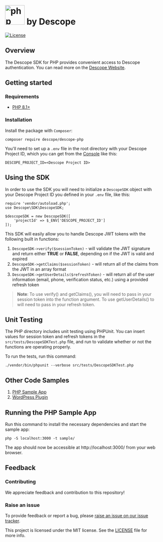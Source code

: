 # <a title="Descope PHP SDK" href="https://www.php.net/"><img width="64" alt="php logo" src="https://upload.wikimedia.org/wikipedia/commons/2/27/PHP-logo.svg"></a> by Descope

[![License](https://img.shields.io/:license-MIT-blue.svg?style=flat)](https://opensource.org/licenses/MIT)

## Overview

The Descope SDK for PHP provides convenient access to Descope authentication. You can read more on the [Descope Website](https://descope.com).

## Getting started

### Requirements

- [PHP 8.1+](https://www.php.net/)

### Installation

Install the package with `Composer`:

```
composer require descope/descope-php
```

You'll need to set up a `.env` file in the root directory with your Descope Project ID, which you can get from the [Console](https://app.descope.com/settings/project) like this:

```
DESCOPE_PROJECT_ID=<Descope Project ID>
```

## Using the SDK

In order to use the SDK you will need to initialize a `DescopeSDK` object with your Descope Project ID you defined in your `.env` file, like this:

```
require 'vendor/autoload.php';
use Descope\SDK\DescopeSDK;

$descopeSDK = new DescopeSDK([
    'projectId' => $_ENV['DESCOPE_PROJECT_ID']
]);
```

This SDK will easily allow you to handle Descope JWT tokens with the following built in functions:

1. `DescopeSDK->verify($sessionToken)` - will validate the JWT signature and return either **TRUE** or **FALSE**, depending on if the JWT is valid and expired
2. `DescopeSDK->getClaims($sessionToken)` - will return all of the claims from the JWT in an array format
3. `DescopeSDK->getUserDetails($refreshToken)` - will return all of the user information (email, phone, verification status, etc.) using a provided refresh token

> **Note**: To use verify() and getClaims(), you will need to pass in your session token into the function argument. To use getUserDetails() to will need to pass in your refresh token.

## Unit Testing

The PHP directory includes unit testing using PHPUnit. You can insert values for session token and refresh tokens in the `src/tests/DescopeSDKTest.php` file, and run to validate whether or not the functions are operating properly.

To run the tests, run this command:

```
./vendor/bin/phpunit --verbose src/tests/DescopeSDKTest.php
```

## Other Code Samples

1. [PHP Sample App](https://github.com/descope/php-sdk/sample/)
2. [WordPress Plugin](https://github.com/descope-sample-apps/wordpress-plugin)

## Running the PHP Sample App

Run this command to install the necessary dependencies and start the sample app:

```
php -S localhost:3000 -t sample/
```

The app should now be accessible at http://localhost:3000/ from your web browser.

## Feedback

### Contributing

We appreciate feedback and contribution to this repository!

### Raise an issue

To provide feedback or report a bug, please [raise an issue on our issue tracker](https://github.com/descope/passport-descope/issues).

This project is licensed under the MIT license. See the <a href="./LICENSE"> LICENSE</a> file for more info.</p>
